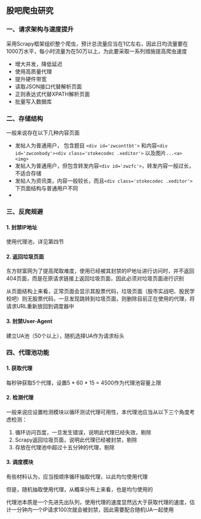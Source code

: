 ## 股吧爬虫研究

### 一、请求架构与速度提升

采用Scrapy框架组织整个爬虫，预计总流量应当在1亿左右，因此日均流量要在1000万水平，每小时流量为在50万以上，为此要采取一系列措施提高爬虫速度

- 增大并发，降低延迟
- 使用高质量代理
- 提升硬件带宽
- 读取JSON接口代替解析页面
- 正则表达式代替XPATH解析页面
- 批量写入数据库

### 二、存储结构

一般来说存在以下几种内容页面

- 发帖人为普通用户， 包含题目 `<div id='zwconttbt'>` 和内容`<div id='zwconbody'><div class='stokecodec .xeditor'>` 以及图片`...<a><img>`
- 发帖人为普通用户，但包含转发内容`<div id='zwzfc'>`，转发内容一般过长，不适合存储
- 发帖人为资讯类，内容一般较长，而且`<div class='stokecodec .xeditor'>`下页面结构与普通用户不同
- 

### 三、反爬规避

#### 1. 封禁IP地址

使用代理池，详见第四节

#### 2. 返回垃圾页面

东方财富网为了提高爬取难度，使用已经被其封禁的IP地址进行访问时，并不返回404页面，而是在原请求链接上返回垃圾页面，因此必须对垃圾页面进行识别

从页面结构上来看，正常页面会显示其股票代码，垃圾页面（股市实战吧、股民学校吧）则无股票代码，一旦发现跳转到垃圾页面，则删除目前正在使用的代理，将请求URL重新放回到调度器中

#### 3. 封禁User-Agent

建立UA池（50个以上），随机选择UA作为请求标头

### 四、代理池功能

#### 1. 获取代理

每秒钟获取5个代理，设置5 * 60 * 15 = 4500作为代理池容量上限

#### 2. 检测代理

一般来说应设置检测模块以循环测试代理可用性，本代理池应当从以下三个角度考虑检测：

1. 循环访问百度，一旦发生错误，说明此代理已经失效，剔除
2. Scrapy返回垃圾页面，说明此代理已经被封禁，剔除
3. 存放在代理池中超过十五分钟的代理，剔除

#### 3. 调度模块

有些材料认为，应当按顺序循环抽取代理，以此均匀使用代理

但是，随机抽取使用代理，从概率分布上来看，也是均匀使用的

代理池本质是一个先进先出队列，使用代理的速度显然远大于获取代理的速度，估计一分钟内一个IP请求100次就会被封禁，因此需要配合随机UA一起使用